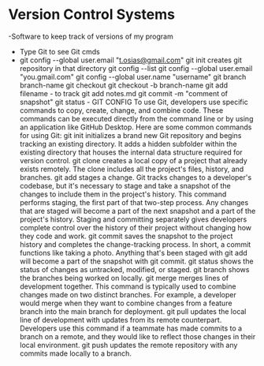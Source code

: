 # Version Control Systems
-Software to keep track of versions of my program
- Type Git to see Git cmds
- git config --global user.email "t.osias@gmail.com"
git init creates git repository in that directory
git config --list
git config --global user.email "you.gmail.com"
git config --global user.name "username"
git branch branch-name
git checkout 
git checkout -b branch-name
git add filename - to track
git add notes.md
git commit -m "comment of snapshot"
git status - GIT CONFIG
To use Git, developers use specific commands to copy, create, change, and combine code. These commands can be executed directly from the command line or by using an application like GitHub Desktop. Here are some common commands for using Git:
git init initializes a brand new Git repository and begins tracking an existing directory. It adds a hidden subfolder within the existing directory that houses the internal data structure required for version control.
git clone creates a local copy of a project that already exists remotely. The clone includes all the project's files, history, and branches.
git add stages a change. Git tracks changes to a developer's codebase, but it's necessary to stage and take a snapshot of the changes to include them in the project's history. This command performs staging, the first part of that two-step process. Any changes that are staged will become a part of the next snapshot and a part of the project's history. Staging and committing separately gives developers complete control over the history of their project without changing how they code and work.
git commit saves the snapshot to the project history and completes the change-tracking process. In short, a commit functions like taking a photo. Anything that's been staged with git add will become a part of the snapshot with git commit.
git status shows the status of changes as untracked, modified, or staged.
git branch shows the branches being worked on locally.
git merge merges lines of development together. This command is typically used to combine changes made on two distinct branches. For example, a developer would merge when they want to combine changes from a feature branch into the main branch for deployment.
git pull updates the local line of development with updates from its remote counterpart. Developers use this command if a teammate has made commits to a branch on a remote, and they would like to reflect those changes in their local environment.
git push updates the remote repository with any commits made locally to a branch.





